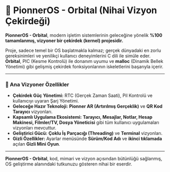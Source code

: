 # 🚀 PionnerOS - Orbital (Nihai Vizyon Çekirdeği)

**PionnerOS - Orbital**, modern işletim sistemlerinin geleceğine yönelik **%100 tamamlanmış, vizyoner bir çekirdek (kernel) projesidir.**

Proje, sadece temel bir OS başlatmakla kalmaz; gerçek dünyadaki en zorlu gereksinimleri ve yenilikçi kullanıcı deneyimlerini C dili ile simüle eder. **Orbital**, PIC (Kesme Kontrolü) ile donanım uyumu ve **malloc** (Dinamik Bellek Yönetimi) gibi gelişmiş çekirdek fonksiyonlarının iskeletlerini başarıyla içerir.

---

### 🌟 Ana Vizyoner Özellikler

* **Çekirdek Güç Yönetimi:** RTC (Gerçek Zaman Saati), Pil Kontrolü ve kullanıcıyı uyaran Şarj Yönetimi.
* **Geleceğe Hazır Teknoloji:** **Pionner AR (Artırılmış Gerçeklik)** ve **QR Kod Tarayıcı** vizyonları.
* **Kapsamlı Uygulama Ekosistemi:** **Tarayıcı, Mesajlar, Notlar, Hesap Makinesi, Filmler/TV, Dosya Yöneticisi** gibi tüm kullanıcı uygulamaları vizyonları mevcuttur.
* **Geliştirici Gücü:** **Çoklu İş Parçacığı (Threading)** ve **Terminal** vizyonları.
* **Gizli Özellikler:** Ayarlar menüsünde **Sürüm/Kod Adı** ve **ikinci tıklamada** açılan **Gizli Mini Oyun**.

---

**PionnerOS - Orbital**, kod, mimari ve vizyon açısından bütünlüğü sağlanmış, OS geliştirme alanındaki tutkunuzu gösteren nihai bir eserdir.

